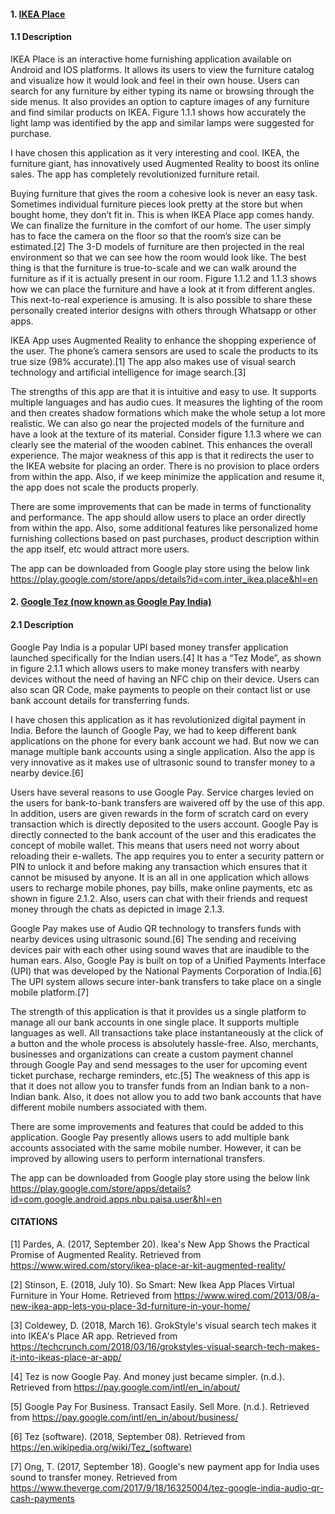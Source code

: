 #### 1. [IKEA Place](https://play.google.com/store/apps/details?id=com.inter_ikea.place&hl=en) 
#### 1.1 Description
IKEA Place is an interactive home furnishing application available on Android and IOS platforms. It allows its users to view the furniture catalog and visualize how it would look and feel in their own house. Users can search for any furniture by either typing its name or browsing through the side menus. It also provides an option to capture images of any furniture and find similar products on IKEA. Figure 1.1.1 shows how accurately the light lamp was identified by the app and similar lamps were suggested for purchase.

I have chosen this application as it very interesting and cool. IKEA, the furniture giant, has innovatively used Augmented Reality to boost its online sales. The app has completely revolutionized furniture retail. 

Buying furniture that gives the room a cohesive look is never an easy task. Sometimes individual furniture pieces look pretty at the store but when bought home, they don’t fit in. This is when IKEA Place app comes handy. We can finalize the furniture in the comfort of our home. The user simply has to face the camera on the floor so that the room’s size can be estimated.[2] The 3-D models of furniture are then projected in the real environment so that we can see how the room would look like. The best thing is that the furniture is true-to-scale and we can walk around the furniture as if it is actually present in our room. Figure 1.1.2 and 1.1.3 shows how we can place the furniture and have a look at it from different angles. This next-to-real experience is amusing. It is also possible to share these personally created interior designs with others through Whatsapp or other apps. 

IKEA App uses Augmented Reality to enhance the shopping experience of the user. The phone’s camera sensors are used to scale the products to its true size (98% accurate).[1] The app also makes use of visual search technology and artificial intelligence for image search.[3]

The strengths of this app are that it is intuitive and easy to use. It supports multiple languages and has audio cues. It measures the lighting of the room and then creates shadow formations which make the whole setup a lot more realistic. We can also go near the projected models of the furniture and have a look at the texture of its material. Consider figure 1.1.3 where we can clearly see the material of the wooden cabinet. This enhances the overall experience. The major weakness of this app is that it redirects the user to the IKEA website for placing an order. There is no provision to place orders from within the app. Also, if we keep minimize the application and resume it, the app does not scale the products properly. 

There are some improvements that can be made in terms of functionality and performance. The app should allow users to place an order directly from within the app. Also, some additional features like personalized home furnishing collections based on past purchases, product description within the app itself, etc would attract more users.

The app can be downloaded from Google play store using the below link https://play.google.com/store/apps/details?id=com.inter_ikea.place&hl=en

#### 2. [Google Tez (now known as Google Pay India)](https://play.google.com/store/apps/details?id=com.google.android.apps.nbu.paisa.user&hl=en)
#### 2.1 Description
Google Pay India is a popular UPI based money transfer application launched specifically for the Indian users.[4] It has a “Tez Mode”, as shown in figure 2.1.1 which allows users to make money transfers with nearby devices without the need of having an NFC chip on their device. Users can also scan QR Code, make payments to people on their contact list or use bank account details for transferring funds.

I have chosen this application as it has revolutionized digital payment in India. Before the launch of Google Pay, we had to keep different bank applications on the phone for every bank account we had. But now we can manage multiple bank accounts using a single application. Also the app is very innovative as it makes use of ultrasonic sound to transfer money to a nearby device.[6]

Users have several reasons to use Google Pay. Service charges levied on the users for bank-to-bank transfers are waivered off by the use of this app. In addition, users are given rewards in the form of scratch card on every transaction which is directly deposited to the users account. Google Pay is directly connected to the bank account of the user and this eradicates the concept of mobile wallet. This means that users need not worry about reloading their e-wallets. The app requires you to enter a security pattern or PIN to unlock it and before making any transaction which ensures that it cannot be misused by anyone. It is an all in one application which allows users to recharge mobile phones, pay bills, make online payments, etc as shown in figure 2.1.2. Also, users can chat with their friends and request money through the chats as depicted in image 2.1.3.

Google Pay makes use of Audio QR technology to transfers funds with nearby devices using ultrasonic sound.[6] The sending and receiving devices pair with each other using sound waves that are inaudible to the human ears. Also, Google Pay is built on top of a Unified Payments Interface (UPI) that was developed by the National Payments Corporation of India.[6] The UPI system allows secure inter-bank transfers to take place on a single mobile platform.[7]

The strength of this application is that it provides us a single platform to manage all our bank accounts in one single place. It supports multiple languages as well. All transactions take place instantaneously at the click of a button and the whole process is absolutely hassle-free. Also, merchants, businesses and organizations can create a custom payment channel through Google Pay and send messages to the user for upcoming event ticket purchase, recharge reminders, etc.[5] The weakness of this app is that it does not allow you to transfer funds from an Indian bank to a non-Indian bank. Also, it does not allow you to add two bank accounts that have different mobile numbers associated with them.

There are some improvements and features that could be added to this application. Google Pay presently allows users to add multiple bank accounts associated with the same mobile number. However, it can be improved by allowing users to perform international transfers.

The app can be downloaded from Google play store using the below link https://play.google.com/store/apps/details?id=com.google.android.apps.nbu.paisa.user&hl=en

#### CITATIONS

[1] Pardes, A. (2017, September 20). Ikea's New App Shows the Practical Promise of Augmented Reality. Retrieved from https://www.wired.com/story/ikea-place-ar-kit-augmented-reality/

[2] Stinson, E. (2018, July 10). So Smart: New Ikea App Places Virtual Furniture in Your Home. Retrieved from https://www.wired.com/2013/08/a-new-ikea-app-lets-you-place-3d-furniture-in-your-home/

[3] Coldewey, D. (2018, March 16). GrokStyle's visual search tech makes it into IKEA's Place AR app. Retrieved from https://techcrunch.com/2018/03/16/grokstyles-visual-search-tech-makes-it-into-ikeas-place-ar-app/

[4] Tez is now Google Pay. And money just became simpler. (n.d.). Retrieved from https://pay.google.com/intl/en_in/about/

[5] Google Pay For Business. Transact Easily. Sell More. (n.d.). Retrieved from https://pay.google.com/intl/en_in/about/business/

[6] Tez (software). (2018, September 08). Retrieved from https://en.wikipedia.org/wiki/Tez_(software)

[7] Ong, T. (2017, September 18). Google's new payment app for India uses sound to transfer money. Retrieved from https://www.theverge.com/2017/9/18/16325004/tez-google-india-audio-qr-cash-payments